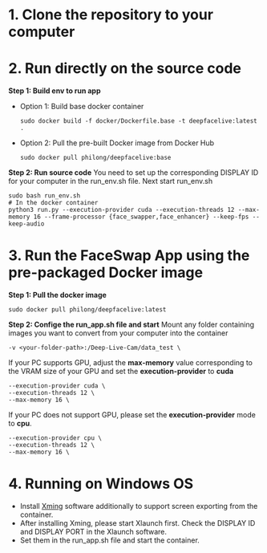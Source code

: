 # 1. Clone the repository to your computer
# 2. Run directly on the source code
**Step 1: Build env to run app**
- Option 1: Build base docker container
  ```
  sudo docker build -f docker/Dockerfile.base -t deepfacelive:latest .
  ```
- Option 2: Pull the pre-built Docker image from Docker Hub
  ```
  sudo docker pull philong/deepfacelive:base
  ```
**Step 2: Run source code**
You need to set up the corresponding DISPLAY ID for your computer in the run_env.sh file. Next start run_env.sh
```
sudo bash run_env.sh
# In the docker container
python3 run.py --execution-provider cuda --execution-threads 12 --max-memory 16 --frame-processor {face_swapper,face_enhancer} --keep-fps --keep-audio
```
# 3. Run the FaceSwap App using the pre-packaged Docker image
**Step 1: Pull the docker image**
```
sudo docker pull philong/deepfacelive:latest
```
**Step 2: Confige the run_app.sh file and start**
Mount any folder containing images you want to convert from your computer into the container
```
-v <your-folder-path>:/Deep-Live-Cam/data_test \
```
If your PC supports GPU, adjust the **max-memory** value corresponding to the VRAM size of your GPU and set the **execution-provider** to **cuda**
```
--execution-provider cuda \
--execution-threads 12 \
--max-memory 16 \
```
If your PC does not support GPU, please set the **execution-provider** mode to **cpu**.
```
--execution-provider cpu \
--execution-threads 12 \
--max-memory 16 \
```

# 4. Running on Windows OS
- Install [Xming](https://sourceforge.net/projects/xming/) software additionally to support screen exporting from the container.
- After installing Xming, please start Xlaunch first. Check the DISPLAY ID and DISPLAY PORT in the Xlaunch software.
- Set them in the run_app.sh file and start the container.